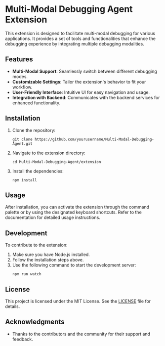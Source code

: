 # Multi-Modal Debugging Agent Extension

This extension is designed to facilitate multi-modal debugging for various applications. It provides a set of tools and functionalities that enhance the debugging experience by integrating multiple debugging modalities.

## Features

- **Multi-Modal Support**: Seamlessly switch between different debugging modes.
- **Customizable Settings**: Tailor the extension's behavior to fit your workflow.
- **User-Friendly Interface**: Intuitive UI for easy navigation and usage.
- **Integration with Backend**: Communicates with the backend services for enhanced functionality.

## Installation

1. Clone the repository:
   ```
   git clone https://github.com/yourusername/Multi-Modal-Debugging-Agent.git
   ```
2. Navigate to the extension directory:
   ```
   cd Multi-Modal-Debugging-Agent/extension
   ```
3. Install the dependencies:
   ```
   npm install
   ```

## Usage

After installation, you can activate the extension through the command palette or by using the designated keyboard shortcuts. Refer to the documentation for detailed usage instructions.

## Development

To contribute to the extension:

1. Make sure you have Node.js installed.
2. Follow the installation steps above.
3. Use the following command to start the development server:
   ```
   npm run watch
   ```

## License

This project is licensed under the MIT License. See the [LICENSE](../LICENSE) file for details.

## Acknowledgments

- Thanks to the contributors and the community for their support and feedback.
